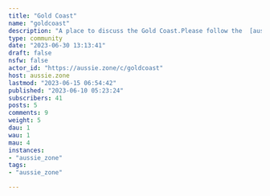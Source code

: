 ```yaml
---
title: "Gold Coast" 
name: "goldcoast"
description: "A place to discuss the Gold Coast.Please follow the  [aussie.zone](https://aussie.zone) rules and be nice to each other.Banner Credit: [@Stoney@aussie.zone](https://aussie.zone/u/Stoney) Icon Credit:  [From Wikimedia Commons](https://commons.wikimedia.org/wiki/File:Borobi_mascot_of_the_2018_Commonwealth_Games_at_Surfers_Paradise,_Queensland_01.jpg) []() []()"
type: community
date: "2023-06-30 13:13:41"
draft: false
nsfw: false
actor_id: "https://aussie.zone/c/goldcoast"
host: aussie.zone
lastmod: "2023-06-15 06:54:42"
published: "2023-06-10 05:23:24"
subscribers: 41
posts: 5
comments: 9
weight: 5
dau: 1
wau: 1
mau: 4
instances:
- "aussie_zone"
tags: 
- "aussie_zone"

---
```

